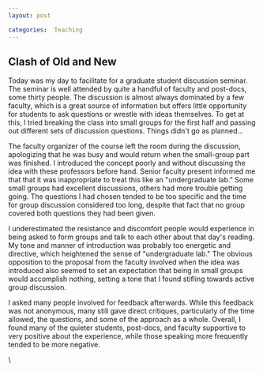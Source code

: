 ```yaml
---
layout: post

categories:  Teaching
---
```






 





Clash of Old and New
--------------------

Today was my day to facilitate for a graduate student discussion
seminar. The seminar is well attended by quite a handful of faculty and
post-docs, some thirty people. The discussion is almost always dominated
by a few faculty, which is a great source of information but offers
little opportunity for students to ask questions or wrestle with ideas
themselves. To get at this, I tried breaking the class into small groups
for the first half and passing out different sets of discussion
questions. Things didn't go as planned...

The faculty organizer of the course left the room during the discussion,
apologizing that he was busy and would return when the small-group part
was finished. I introduced the concept poorly and without discussing the
idea with these professors before hand. Senior faculty present informed
me that that it was inappropriate to treat this like an "undergraduate
lab." Some small groups had excellent discussions, others had more
trouble getting going. The questions I had chosen tended to be too
specific and the time for group discussion considered too long, despite
that fact that no group covered both questions they had been given.

I underestimated the resistance and discomfort people would experience
in being asked to form groups and talk to each other about that day's
reading. My tone and manner of introduction was probably too energetic
and directive, which heightened the sense of "undergraduate lab." The
obvious opposition to the proposal from the faculty involved when the
idea was introduced also seemed to set an expectation that being in
small groups would accomplish nothing, setting a tone that I found
stifling towards active group discussion.

I asked many people involved for feedback afterwards. While this
feedback was not anonymous, many still gave direct critiques,
particularly of the time allowed, the questions, and some of the
approach as a whole. Overall, I found many of the quieter students,
post-docs, and faculty supportive to very positive about the experience,
while those speaking more frequently tended to be more negative.

\

